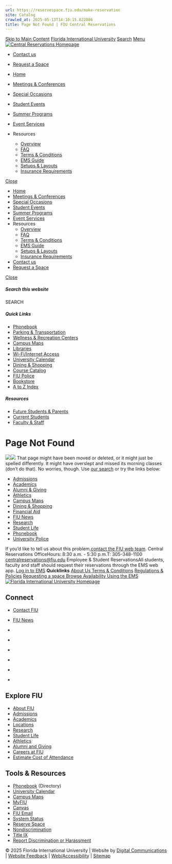 ```yaml
---
url: https://reservespace.fiu.edu/make-reservation
site: Catalog
crawled_at: 2025-05-13T14:10:15.822886
title: Page Not Found | FIU Central Reservations
---
```


[Skip to Main Content](https://centralreservations.fiu.edu//make-reservation#main-content)
[Florida International University](https://www.fiu.edu/)
[Search](https://centralreservations.fiu.edu//make-reservation)
[Menu](https://centralreservations.fiu.edu//make-reservation)
[![Central Reservations Homepage](https://centralreservations.fiu.edu/_assets/images/central-reservations-logo.png)](https://centralreservations.fiu.edu/index.html)
  * [Contact us](https://centralreservations.fiu.edu/about/contact/index.html)
  * [Request a Space](https://centralreservations.fiu.edu/reserve/index.html)


  * [Home](https://centralreservations.fiu.edu/index.html)
  * [Meetings & Conferences](https://centralreservations.fiu.edu/conferences/index.html)
  * [Special Occasions](https://centralreservations.fiu.edu/special-occasions/index.html)
  * [Student Events](https://centralreservations.fiu.edu/student-events/index.html)
  * [Summer Programs](https://centralreservations.fiu.edu/summer-programs/index.html)
  * [Event Services](https://centralreservations.fiu.edu/event-services/index.html)
  * Resources
    * [Overview](https://centralreservations.fiu.edu/resources/index.html)
    * [FAQ](https://centralreservations.fiu.edu/resources/faq/index.html)
    * [Terms & Conditions](https://centralreservations.fiu.edu/resources/terms-and-conditions/index.html)
    * [EMS Guide](https://centralreservations.fiu.edu/_assets/docs/ems-quick-guide.pdf)
    * [Setups & Layouts](https://centralreservations.fiu.edu/resources/setups-and-layouts/index.html)
    * [Insurance Requirements](https://centralreservations.fiu.edu/resources/insurance-requirements/index.html)


[Close](https://centralreservations.fiu.edu//make-reservation)
  * [Home](https://centralreservations.fiu.edu/index.html)
  * [Meetings & Conferences](https://centralreservations.fiu.edu/conferences/index.html)
  * [Special Occasions](https://centralreservations.fiu.edu/special-occasions/index.html)
  * [Student Events](https://centralreservations.fiu.edu/student-events/index.html)
  * [Summer Programs](https://centralreservations.fiu.edu/summer-programs/index.html)
  * [Event Services](https://centralreservations.fiu.edu/event-services/index.html)
  * Resources
    * [Overview](https://centralreservations.fiu.edu/resources/index.html)
    * [FAQ](https://centralreservations.fiu.edu/resources/faq/index.html)
    * [Terms & Conditions](https://centralreservations.fiu.edu/resources/terms-and-conditions/index.html)
    * [EMS Guide](https://centralreservations.fiu.edu/_assets/docs/ems-quick-guide.pdf)
    * [Setups & Layouts](https://centralreservations.fiu.edu/resources/setups-and-layouts/index.html)
    * [Insurance Requirements](https://centralreservations.fiu.edu/resources/insurance-requirements/index.html)
  * [Contact us](https://centralreservations.fiu.edu/about/contact/index.html)
  * [Request a Space](https://centralreservations.fiu.edu/reserve/index.html)


[ Close ](https://centralreservations.fiu.edu//make-reservation)
##### Search this website
SEARCH
##### Quick Links
  * [ Phonebook](https://phonebook.fiu.edu)
  * [ Parking & Transportation](https://parking.fiu.edu/)
  * [ Wellness & Recreation Centers](https://dasa.fiu.edu/all-departments/wellness-recreation-centers/)
  * [ Campus Maps](http://campusmaps.fiu.edu/)
  * [ Libraries](https://library.fiu.edu/)
  * [ Wi-Fi/Internet Access](https://network.fiu.edu/)
  * [ University Calendar](https://calendar.fiu.edu/)
  * [ Dining & Shopping](https://shop.fiu.edu/)
  * [ Course Catalog](https://catalog.fiu.edu/)
  * [ FIU Police](https://police.fiu.edu/)
  * [ Bookstore](https://shop.fiu.edu/retail/barnes-noble/course-materials/)
  * [ A to Z Index](https://www.fiu.edu/atoz/index.html)


##### Resources
  * [ Future Students & Parents](https://www.fiu.edu/information-for/future-students-parents.html)
  * [ Current Students](https://www.fiu.edu/information-for/current-students.html)
  * [ Faculty & Staff](https://www.fiu.edu/information-for/faculty-staff.html)


# Page Not Found
![](https://digicdn.fiu.edu/core/_assets/images/roary-runner/default_100_percent/100-offline-sprite.png)![](https://digicdn.fiu.edu/core/_assets/images/roary-runner/default_200_percent/200-offline-sprite.png)
That page might have been moved or deleted, or it might just be spelled differently. It might have overslept and missed its morning classes (don’t do that).
No worries, though. Use [our search](https://centralreservations.fiu.edu//make-reservation) or try the links below:
  * [Admissions](https://www.fiu.edu/admissions/index.html)
  * [Academics](https://www.fiu.edu/academics/index.html)
  * [Alumni & Giving](https://www.fiu.edu/alumni-and-giving/index.html)
  * [Athletics](https://www.fiu.edu/athletics/index.html)
  * [Campus Maps](http://campusmaps.fiu.edu/)
  * [Dining & Shopping](https://shop.fiu.edu)
  * [Financial Aid](https://onestop.fiu.edu/financial-aid/)
  * [FIU News](https://news.fiu.edu/)
  * [Research](https://www.fiu.edu/research/index.html)
  * [Student Life](https://www.fiu.edu/student-life/index.html)
  * [Phonebook](https://phonebook.fiu.edu)
  * [University Police](https://police.fiu.edu/)


If you’d like to tell us about this problem,[contact the FIU web team](https://webforms.fiu.edu/view.php?id=370774).
Central Reservations OfficeHours: 8:30 a.m. - 5:30 p.m.T: 305-348-1100 centralreservations@fiu.edu
Employee & Student ReservationsAll students, faculty and staff should request their reservations through the EMS web app.
[Log in to EMS](https://reservations.fiu.edu/)
**Quicklinks** [About Us ](https://centralreservations.fiu.edu/about/index.html) [Terms & Conditions](https://centralreservations.fiu.edu/resources/terms-and-conditions/index.html) [Regulations & Policies](https://centralreservations.fiu.edu/resources/terms-and-conditions/index.html#regulations-and-policies) [Requesting a space ](https://centralreservations.fiu.edu/reserve/index.html) [Browse Availability ](https://reservations.fiu.edu/BrowseForSpace.aspx) [Using the EMS](https://centralreservations.fiu.edu/_assets/docs/ems-quick-guide.pdf)
[ ![Florida International University Homepage](https://digicdn.fiu.edu/core/_assets/images/footer-logo.svg) ](https://www.fiu.edu/)
## Connect
  * [Contact FIU](https://www.fiu.edu/about/contact-us/index.html)
  * [FIU News](https://news.fiu.edu/)


  * [](https://www.instagram.com/fiuinstagram/)
  * [](https://www.linkedin.com/school/florida-international-university/)
  * [](https://www.facebook.com/floridainternational)
  * [](https://twitter.com/fiu)
  * [](https://www.youtube.com/user/FloridaInternational)
  * [](https://flickr.com/photos/fiu)


## Explore FIU
  * [About FIU](https://www.fiu.edu/about/index.html)
  * [Admissions](https://www.fiu.edu/admissions/index.html)
  * [Academics](https://www.fiu.edu/academics/index.html)
  * [Locations](https://www.fiu.edu/locations/index.html)
  * [Research](https://www.fiu.edu/research/index.html)
  * [Student Life](https://www.fiu.edu/student-life/index.html)
  * [Athletics](https://www.fiu.edu/athletics/index.html)
  * [Alumni and Giving](https://www.fiu.edu/alumni-and-giving/index.html)
  * [Careers at FIU](https://hr.fiu.edu/careers/)
  * [Estimate Cost of Attendance](https://onestop.fiu.edu/finances/estimate-your-costs/)


## Tools & Resources
  * [Phonebook](https://phonebook.fiu.edu) (Directory)
  * [University Calendar](https://calendar.fiu.edu/)
  * [Campus Maps](https://campusmaps.fiu.edu/)
  * [MyFIU](https://my.fiu.edu/)
  * [Canvas](https://canvas.fiu.edu)
  * [FIU Email](http://mail.fiu.edu/)
  * [System Status](https://fiu.service-now.com/sp?id=services_status)
  * [Reserve Space](https://centralreservations.fiu.edu/)
  * [Nondiscrimination](https://ace.fiu.edu/civil-rights/harassment-and-discrimination/)
  * [Title IX](https://ace.fiu.edu/title-ix/)
  * [Report Discrimination or Harassment](https://report.fiu.edu/)


© 2025 Florida International University  | Website by [Digital Communications](https://stratcomm.fiu.edu/digital-print/websites/) | [Website Feedback](https://webforms.fiu.edu/view.php?id=370774) | [Web/Accessibility](https://accessibility.fiu.edu/) | [Sitemap](https://centralreservations.fiu.edu/sitemap.html)
